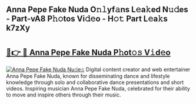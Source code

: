 ## Anna Pepe Fake Nuda O𝚗𝚕yf𝚊ns L𝚎a𝚔ed N𝚞𝚍es - Part-vA8 P𝚑𝚘tos Vi𝚍𝚎o - H𝚘𝚝 Part L𝚎a𝚔s k7zXy

# <h2><a href="http://kf03m2.oniu.top/?m=Anna+Pepe+Fake+Nuda">🔗👉 🔴 Anna Pepe Fake Nuda P𝚑ot𝚘𝚜 V𝚒d𝚎o</a></h2>

[![Anna Pepe Fake Nuda Nu𝚍e𝚜](https://i.imgur.com/0qMVB7G.gif)](http://kf03m2.oniu.top/?m=Anna+Pepe+Fake+Nuda)
Digital content creator and web entertainer Anna Pepe Fake Nuda, known for disseminating dance and lifestyle knowledge through solo and collaborative dance presentations and short videos. Inspiring musician Anna Pepe Fake Nuda, celebrated for their ability to move and inspire others through their music.  
